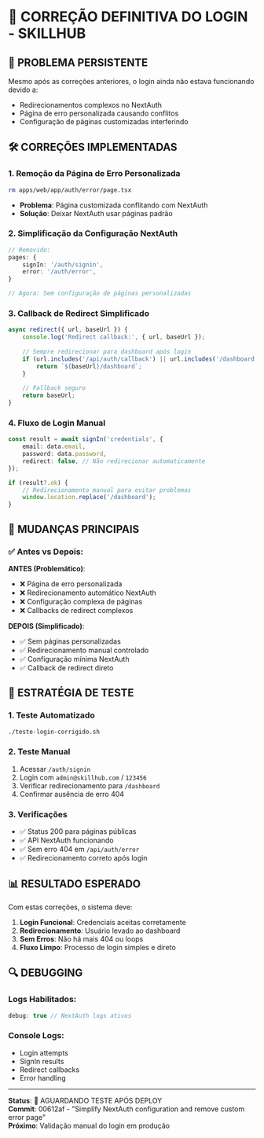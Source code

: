 # 🔐 CORREÇÃO DEFINITIVA DO LOGIN - SKILLHUB

## 🎯 PROBLEMA PERSISTENTE

Mesmo após as correções anteriores, o login ainda não estava funcionando devido a:
- Redirecionamentos complexos no NextAuth
- Página de erro personalizada causando conflitos
- Configuração de páginas customizadas interferindo

## 🛠️ CORREÇÕES IMPLEMENTADAS

### 1. **Remoção da Página de Erro Personalizada**
```bash
rm apps/web/app/auth/error/page.tsx
```
- **Problema**: Página customizada conflitando com NextAuth
- **Solução**: Deixar NextAuth usar páginas padrão

### 2. **Simplificação da Configuração NextAuth**
```typescript
// Removido:
pages: {
    signIn: '/auth/signin',
    error: '/auth/error',
}

// Agora: Sem configuração de páginas personalizadas
```

### 3. **Callback de Redirect Simplificado**
```typescript
async redirect({ url, baseUrl }) {
    console.log('Redirect callback:', { url, baseUrl });
    
    // Sempre redirecionar para dashboard após login
    if (url.includes('/api/auth/callback') || url.includes('/dashboard')) {
        return `${baseUrl}/dashboard`;
    }
    
    // Fallback seguro
    return baseUrl;
}
```

### 4. **Fluxo de Login Manual**
```typescript
const result = await signIn('credentials', {
    email: data.email,
    password: data.password,
    redirect: false, // Não redirecionar automaticamente
});

if (result?.ok) {
    // Redirecionamento manual para evitar problemas
    window.location.replace('/dashboard');
}
```

## 🎯 MUDANÇAS PRINCIPAIS

### ✅ **Antes vs Depois**:

**ANTES (Problemático)**:
- ❌ Página de erro personalizada
- ❌ Redirecionamento automático NextAuth
- ❌ Configuração complexa de páginas
- ❌ Callbacks de redirect complexos

**DEPOIS (Simplificado)**:
- ✅ Sem páginas personalizadas
- ✅ Redirecionamento manual controlado
- ✅ Configuração mínima NextAuth
- ✅ Callback de redirect direto

## 🧪 ESTRATÉGIA DE TESTE

### 1. **Teste Automatizado**
```bash
./teste-login-corrigido.sh
```

### 2. **Teste Manual**
1. Acessar `/auth/signin`
2. Login com `admin@skillhub.com` / `123456`
3. Verificar redirecionamento para `/dashboard`
4. Confirmar ausência de erro 404

### 3. **Verificações**
- ✅ Status 200 para páginas públicas
- ✅ API NextAuth funcionando
- ✅ Sem erro 404 em `/api/auth/error`
- ✅ Redirecionamento correto após login

## 📊 RESULTADO ESPERADO

Com estas correções, o sistema deve:

1. **Login Funcional**: Credenciais aceitas corretamente
2. **Redirecionamento**: Usuário levado ao dashboard
3. **Sem Erros**: Não há mais 404 ou loops
4. **Fluxo Limpo**: Processo de login simples e direto

## 🔍 DEBUGGING

### Logs Habilitados:
```typescript
debug: true // NextAuth logs ativos
```

### Console Logs:
- Login attempts
- SignIn results
- Redirect callbacks
- Error handling

---

**Status**: 🔄 AGUARDANDO TESTE APÓS DEPLOY  
**Commit**: 00612af - "Simplify NextAuth configuration and remove custom error page"  
**Próximo**: Validação manual do login em produção
